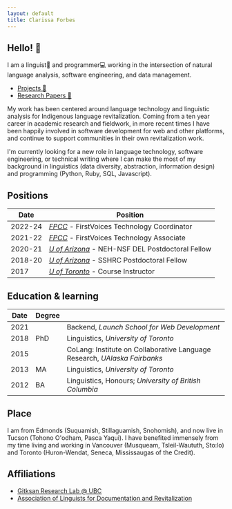 ```yaml
---
layout: default
title: Clarissa Forbes
---
```


## Hello! 👋

I am a linguist💬 and programmer💻 working in the intersection of natural language analysis, software engineering, and data management.

* [Projects 🧰](/portfolio/tags)
* [Research Papers 📖](/papers)

My work has been centered around language technology and linguistic analysis for Indigenous language revitalization. Coming from a ten year career in academic research and fieldwork, in more recent times I have been happily involved in software development for web and other platforms, and continue to support communities in their own revitalization work.

I'm currently looking for a new role in language technology, software engineering, or technical writing where I can make the most of my background in linguistics (data diversity, abstraction, information design) and programming (Python, Ruby, SQL, Javascript).

## Positions

| Date | Position |
| ---- | -------- |
| 2022-24 | [*FPCC*](https://fpcc.ca/) - FirstVoices Technology Coordinator |
| 2021-22 | [*FPCC*](https://fpcc.ca/) - FirstVoices Technology Associate |
| 2020-21 | [*U of Arizona*](https://linguistics.arizona.edu/) - NEH-NSF DEL Postdoctoral Fellow |
| 2018-20 | [*U of Arizona*](https://linguistics.arizona.edu/) - SSHRC Postdoctoral Fellow |
| 2017 | [*U of Toronto*](https://www.linguistics.utoronto.ca/) - Course Instructor |

## Education & learning

| Date | Degree |   |
| ---- | ------ | - |
| 2021 |        | Backend, *Launch School for Web Development* |
| 2018 | PhD    | Linguistics, *University of Toronto* |
| 2015 |        | CoLang: Institute on Collaborative Language Research, *UAlaska Fairbanks* |
| 2013 | MA     | Linguistics, *University of Toronto* |
| 2012 | BA     | Linguistics, Honours; *University of British Columbia* |

## Place

I am from Edmonds (Suquamish, Stillaguamish, Snohomish), and now live in Tucson (Tohono O'odham, Pasca Yaqui). I have benefited immensely from my time living and working in Vancouver (Musqueam, Tsleil-Waututh, Sto:lo) and Toronto (Huron-Wendat, Seneca, Mississaugas of the Credit).

## Affiliations

* [Gitksan Research Lab @ UBC](https://blogs.ubc.ca/gitksanlab/)
* [Association of Linguists for Documentation and Revitalization](https://aldr.org/)

